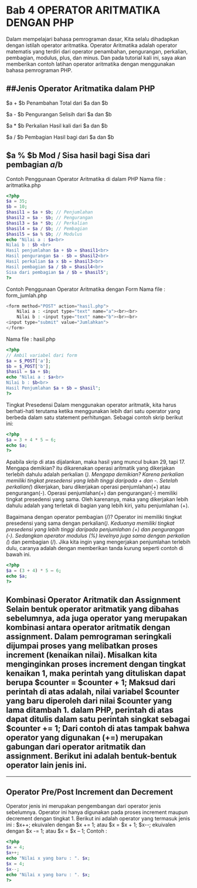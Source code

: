 # Bab 4 OPERATOR ARITMATIKA DENGAN PHP

Dalam mempelajari bahasa pemrograman dasar, Kita selalu dihadapkan dengan
istilah operator aritmatika. Operator Aritmatika adalah operator matematis yang
terdiri dari operator penambahan, pengurangan, perkalian, pembagian, modulus,
plus, dan minus.
Dan pada tutorial kali ini, saya akan memberikan contoh latihan operator aritmatika
dengan menggunakan bahasa pemrograman PHP.

##Jenis Operator Aritmatika dalam PHP
---
$a + $b Penambahan Total dari $a dan $b

$a - $b Pengurangan Selisih dari $a dan $b

$a * $b Perkalian Hasil kali dari $a dan $b

$a / $b Pembagian Hasil bagi dari $a dan $b

$a % $b Mod / Sisa hasil bagi Sisa dari pembagian $a/$b
---


Contoh Penggunaan Operator Aritmatika di dalam PHP
Nama file : aritmatika.php
```php
<?php
$a = 35;
$b = 10;
$hasil1 = $a + $b; // Penjumlahan
$hasil2 = $a - $b; // Pengurangan
$hasil3 = $a * $b; // Perkalian
$hasil4 = $a / $b; // Pembagian
$hasil5 = $a % $b; // Modulus
echo "Nilai a : $a<br>
Nilai b : $b <br>
Hasil penjumlahan $a + $b = $hasil1<br>
Hasil pengurangan $a - $b = $hasil2<br>
Hasil perkalian $a x $b = $hasil3<br>
Hasil pembagian $a / $b = $hasil4<br>
Sisa dari pembagian $a / $b = $hasil5";
?>
```

Contoh Penggunaan Operator Aritmatika dengan Form
Nama file : form_jumlah.php
```php
<form method="POST" action="hasil.php">
	Nilai a : <input type="text" name="a"><br><br>
	Nilai b : <input type="text" name="b"><br><br>
<input type="submit" value="Jumlahkan">
</form>
```

Nama file : hasil.php
```php
<?php
// Ambil variabel dari form
$a = $_POST['a'];
$b = $_POST['b'];
$hasil = $a + $b;
echo "Nilai a : $a<br>
Nilai b : $b<br>
Hasil Penjumlahan $a + $b = $hasil";
?>
```

Tingkat Presedensi
Dalam menggunakan operator aritmatik, kita harus berhati-hati terutama ketika
menggunakan lebih dari satu operator yang berbeda dalam satu statement
perhitungan.
Sebagai contoh skrip berikut ini:
```php
<?php
$a = 3 + 4 * 5 – 6;
echo $a;
?>
```

Apabila skrip di atas dijalankan, maka hasil yang muncul bukan 29, tapi 17. Mengapa
demikian? itu dikarenakan operasi aritmatik yang dikerjakan terlebih dahulu adalah
perkalian (*). Mengapa demikian? Karena perkalian memiliki tingkat presedensi yang
lebih tinggi daripada + dan -. Setelah perkalian(*) dikerjakan, baru dikerjakan operasi
penjumlahan(+) atau pengurangan(-).
Operasi penjumlahan(+) dan pengurangan(-) memiliki tingkat presedensi yang sama.
Oleh karenanya, maka yang dikerjakan lebih dahulu adalah yang terletak di bagian
yang lebih kiri, yaitu penjumlahan (+).

Bagaimana dengan operator pembagian (/)? Operator ini memiliki tingkat presedensi
yang sama dengan perkalian(*). Keduanya memiliki tingkat presedensi yang lebih
tinggi daripada penjumlahan (+) dan pengurangan (-). Sedangkan operator modulus
(%) levelnya juga sama dengan perkalian (*) dan pembagian (/).
Jika kita ingin yang mengerjakan penjumlahan terlebih dulu, caranya adalah dengan
memberikan tanda kurung seperti contoh di bawah ini.

```php
<?php
$a = (3 + 4) * 5 – 6;
echo $a;
?>
```

Kombinasi Operator Aritmatik dan Assignment
Selain bentuk operator aritmatik yang dibahas sebelumnya, ada juga operator yang
merupakan kombinasi antara operator aritmatik dengan assignment.
Dalam pemrograman seringkali dijumpai proses yang melibatkan proses increment
(kenaikan nilai). Misalkan kita menginginkan proses increment dengan tingkat
kenaikan
1, maka perintah yang dituliskan dapat berupa
$counter = $counter + 1;
Maksud dari perintah di atas adalah, nilai variabel $counter yang baru diperoleh dari
nilai $counter yang lama ditambah 1.
dalam PHP, perintah di atas dapat ditulis dalam satu perintah singkat sebagai
$counter += 1;
Dari contoh di atas tampak bahwa operator yang digunakan (+=) merupakan
gabungan dari operator aritmatik dan assignment. Berikut ini adalah bentuk-bentuk
operator lain jenis ini.
--------
------

Operator Pre/Post Increment dan Decrement
---
Operator jenis ini merupakan pengembangan dari operator jenis sebelumnya.
Operator ini hanya digunakan pada proses increment maupun decrement dengan
tingkat 1.
Berikut ini adalah operator yang termasuk jenis ini :
$x++;
ekuivalen dengan $x += 1; atau $x = $x + 1;
$x--;
ekuivalen dengan $x -= 1; atau $x = $x – 1;
Contoh :
```php
<?php
$x = 4;
$x++;
echo "Nilai x yang baru : ". $x;
$x = 4;
$x--;
echo "Nilai x yang baru : ". $x;
?>
```
